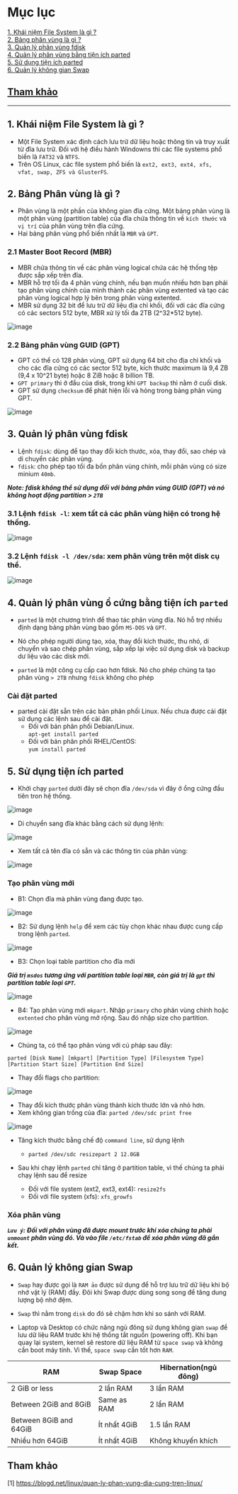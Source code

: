 # Mục lục    
[1. Khái niệm File System là gì ? ](#1)   
[2. Bảng phân vùng là gì ?](#2)    
[3. Quản lý phân vùng fdisk](#3)     
[4. Quản lý phân vùng bằng tiện ích parted](#4)   
[5. Sử dụng tiện ích parted](#5)   
[6. Quản lý không gian Swap](#6)         

## [Tham khảo](#7)     

----   

<a name='1'></a>   

## 1. Khái niệm File System là gì ?     
- Một File System xác định cách lưu trữ dữ liệu hoặc thông tin và truy xuất từ đĩa lưu trữ. Đối với hệ điều hành Windowns thì các file systems phổ biến là `FAT32` và `NTFS`.   
- Trên OS Linux, các file system phổ biến là `ext2, ext3, ext4, xfs, vfat, swap, ZFS và GlusterFS`.         

<a name='2'></a>   

## 2. Bảng Phân vùng là gì ?    
- Phân vùng là một phần của không gian đĩa cứng. Một bảng phân vùng là một phân vùng (partition table) của đĩa chứa thông tin về `kích thước` và `vị trí` của phân vùng trên đĩa cứng.   
- Hai bảng phân vùng phổ biến nhất là `MBR` và `GPT`.          

### 2.1 Master Boot Record (MBR)    

- MBR chứa thông tin về các phân vùng logical chứa các hệ thống tệp được sắp xếp trên đĩa.      
- MBR hỗ trợ tối đa 4 phân vùng chính, nếu bạn muốn nhiều hơn bạn phải tạo phân vùng chính của mình thành các phân vùng extented và tạo các phân vùng logical hợp lý bên trong phân vùng extented.    
- MBR sử dụng 32 bit để lưu trữ dữ liệu địa chỉ khối, đối với các đĩa cứng có các sectors 512 byte, MBR xử lý tối đa 2TB (2^32*512 byte).       

![image](image/20.4.png)         

### 2.2 Bảng phân vùng GUID (GPT)   

- GPT có thể có 128 phân vùng, GPT sử dụng 64 bit cho địa chỉ khối và cho các đĩa cứng có các sector 512 byte, kích thước maximum là 9,4 ZB (9,4 x 10^21 byte) hoặc 8 ZiB hoặc 8 billion TB.     
- `GPT primary` thì ở đầu của disk, trong khi `GPT backup` thì nằm ở cuối disk. 
- GPT sử dụng `checksum` để phát hiện lỗi và hỏng trong bảng phân vùng GPT.     

![image](image/20.5.png)     

<a name='3'></a>   

## 3. Quản lý phân vùng fdisk     

- Lệnh `fdisk`: dùng để tạo thay đổi kích thước, xóa, thay đổi, sao chép và di chuyển các phân vùng.     
- `fdisk`: cho phép tạo tối đa bốn phân vùng chính, mỗi phân vùng có size minium `40mb`.    

***Note: fdisk không thể sử dụng đối với bảng phân vùng GUID (GPT) và nó không hoạt động partition > `2TB`***        

### 3.1 Lệnh `fdisk -l`: xem tất cả các phân vùng hiện có trong hệ thống.    

![image](image/20.7.png)    

### 3.2 Lệnh `fdisk -l /dev/sda`: xem phân vùng trên một disk cụ thể.    

![image](image/20.8.png)    

<a name='4'></a>   

## 4. Quản lý phân vùng ổ cứng bằng tiện ích `parted`    

- `parted` là một chương trình để thao tác phân vùng đĩa. Nó hỗ trợ nhiều định dạng bảng phân vùng bao gồm `MS-DOS` và `GPT`.   
- Nó cho phép người dùng tạo, xóa, thay đổi kích thước, thu nhỏ, di chuyển và sao chép phân vùng, sắp xếp lại việc sử dụng disk và backup dư liệu vào các disk mới.       

- `parted` là một công cụ cấp cao hơn fdisk. Nó cho phép chúng ta tạo phân vùng `> 2TB` nhưng `fdisk` không cho phép      

### Cài đặt parted   
- parted cài đặt sẵn trên các bản phân phối Linux. Nếu chưa được cài đặt sử dụng các lệnh sau để cài đặt.    
   - Đối với bản phân phối Debian/Linux.   
   `apt-get install parted`     
   - Đối với bản phân phối RHEL/CentOS:  
   `yum install parted`      

<a name='5'></a>  

## 5. Sử dụng tiện ích parted      

- Khởi chạy `parted` dưới đây sẽ chọn đĩa `/dev/sda` vì đây ở ổng cứng đầu tiên tron hệ thống.    

![image](image/20.9.png)     

- Di chuyển sang đĩa khác bằng cách sử dụng lệnh:   

![image](image/21.0.png)    

- Xem tất cả tên đĩa có sẵn và các thông tin của phân vùng:    

![image](image/21.1.png)    

### Tạo phân vùng mới     

- B1: Chọn đĩa mà phân vùng đang được tạo.    

![image](image/21.2.png)    

- B2: Sử dụng lệnh `help` để xem các tùy chọn khác nhau được cung cấp trong lệnh `parted`.     

![image](image/21.3.png)    

- B3: Chọn loại table partition cho đĩa mới   

***Giá trị `msdos` tương ứng với partition table loại `MBR`, còn giá trị là `gpt` thì partition table loại `GPT`.***      

![image](image/21.4.png)    
- B4: Tạo phân vùng mới `mkpart`. Nhập `primary` cho phân vùng chính hoặc `extented` cho phân vùng mở rộng. Sau đó nhập size cho partition.    

![image](image/21.7.png)

- Chúng ta, có thể tạo phân vùng với cú pháp sau đây:   

`parted [Disk Name] [mkpart] [Partition Type] [Filesystem Type] [Partition Start Size] [Partition End Size]`      

- Thay đổi flags cho partition:   

![image](image/21.5.png)    

- Thay đổi kích thước phân vùng thành kích thước lớn và nhỏ hơn.    
- Xem không gian trống của đĩa: `parted /dev/sdc print free`   

![image](image/21.6.png)     

- Tăng kích thước bằng chế độ `command line`, sử dụng lệnh 
    - `parted /dev/sdc resizepart 2 12.0GB`    

- Sau khi chạy lệnh `parted` chỉ tăng ở partition table, vì thế chúng ta phải chạy lệnh sau để resize   
    - Đối với file system (ext2, ext3, ext4): `resize2fs`    
    - Đối với file system (xfs): `xfs_growfs`     

### Xóa phân vùng   

***`Lưu ý`: Đối với phân vùng đã được mount trước khi xóa chúng ta phải `unmount` phân vùng đó. Và vào file `/etc/fstab` để xóa phân vùng đã gắn kết.***    

<a name='6'></a>   

## 6. Quản lý không gian Swap    

- `Swap` hay được gọi là `RAM ảo` được sử dụng để hỗ trợ lưu trữ dữ liệu khi bộ nhớ vật lý (RAM) đầy. Đôi khi Swap được dùng song song để tăng dung lượng bộ nhớ đệm.    
- `Swap` thì nằm trong `disk` do đó sẽ chậm hơn khi so sánh với RAM.     

- Laptop và Desktop có chức năng ngủ đông sử dụng không gian `swap` để lưu dữ liệu RAM trước khi hệ thống tắt nguồn (powering off). Khi bạn quay lại system, kernel sẽ restore dữ liệu RAM từ `space swap` và không cần boot máy tính. Vì thế, `space swap` cần tốt hơn `RAM`.       

|RAM|Swap Space| Hibernation(ngủ đông)|  
|----|----|----|  
|2 GiB or less|2 lần RAM|3 lần RAM|  
|Between 2GiB and 8GiB| Same as RAM|2 lần RAM|    
|Between 8GiB and 64GiB| Ít nhất 4GiB|1.5 lần RAM|   
|Nhiều hơn 64GiB|Ít nhất 4GiB|Không khuyến khích|     
    
<a name='7'></a>  

## Tham khảo    
[1] https://blogd.net/linux/quan-ly-phan-vung-dia-cung-tren-linux/


      












